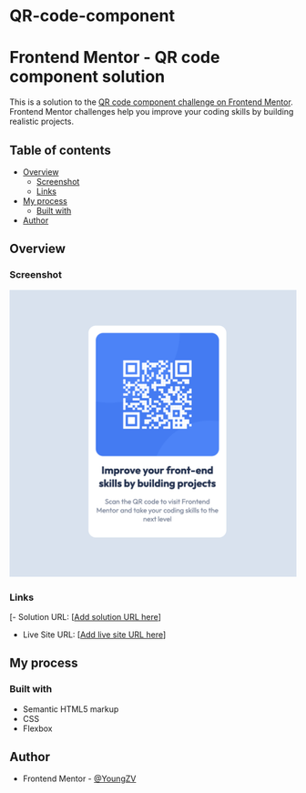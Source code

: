 # QR-code-component
# Frontend Mentor - QR code component solution

This is a solution to the [QR code component challenge on Frontend Mentor](https://www.frontendmentor.io/challenges/qr-code-component-iux_sIO_H). Frontend Mentor challenges help you improve your coding skills by building realistic projects. 

## Table of contents

- [Overview](#overview)
  - [Screenshot](#screenshot)
  - [Links](#links)
- [My process](#my-process)
  - [Built with](#built-with)
- [Author](#author)


## Overview

### Screenshot

![Desktop](./images/screenshot.png)

### Links

[- Solution URL: [[Add solution URL here](https://github.com/YoungZV/QR-code-component.git)]
- Live Site URL: [[Add live site URL here](https://youngzv.github.io/QR-code-component/)]

## My process

### Built with

- Semantic HTML5 markup
- CSS 
- Flexbox


## Author

- Frontend Mentor - [@YoungZV](https://www.frontendmentor.io/profile/YoungZV)




